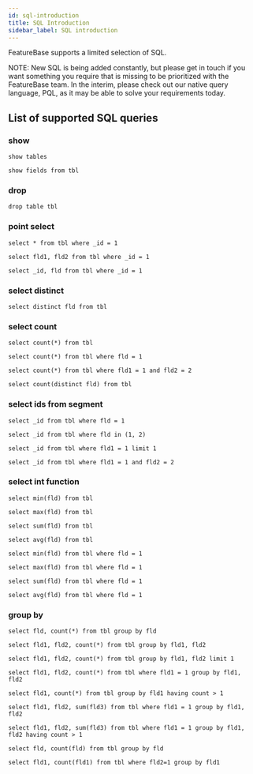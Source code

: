 ```yaml
---
id: sql-introduction
title: SQL Introduction
sidebar_label: SQL introduction
---
```


FeatureBase supports a limited selection of SQL.

NOTE: New SQL is being added constantly, but please get in touch if you want something you require that is missing to be prioritized with the FeatureBase team. In the interim, please check out our native query language, PQL, as it may be able to solve your requirements today.

## List of supported SQL queries

### show

`show tables`

`show fields from tbl`


### drop

`drop table tbl`


### point select

`select * from tbl where _id = 1`

`select fld1, fld2 from tbl where _id = 1`

`select _id, fld from tbl where _id = 1`


### select distinct

`select distinct fld from tbl`


### select count

`select count(*) from tbl`

`select count(*) from tbl where fld = 1`

`select count(*) from tbl where fld1 = 1 and fld2 = 2`

`select count(distinct fld) from tbl`


### select ids from segment

`select _id from tbl where fld = 1`

`select _id from tbl where fld in (1, 2)`

`select _id from tbl where fld1 = 1 limit 1`

`select _id from tbl where fld1 = 1 and fld2 = 2`


### select int function

`select min(fld) from tbl`

`select max(fld) from tbl`

`select sum(fld) from tbl`

`select avg(fld) from tbl`

`select min(fld) from tbl where fld = 1`

`select max(fld) from tbl where fld = 1`

`select sum(fld) from tbl where fld = 1`

`select avg(fld) from tbl where fld = 1`


### group by

`select fld, count(*) from tbl group by fld`

`select fld1, fld2, count(*) from tbl group by fld1, fld2`

`select fld1, fld2, count(*) from tbl group by fld1, fld2 limit 1`

`select fld1, fld2, count(*) from tbl where fld1 = 1 group by fld1, fld2`

`select fld1, count(*) from tbl group by fld1 having count > 1`

`select fld1, fld2, sum(fld3) from tbl where fld1 = 1 group by fld1, fld2`

`select fld1, fld2, sum(fld3) from tbl where fld1 = 1 group by fld1, fld2 having count > 1`

`select fld, count(fld) from tbl group by fld`

`select fld1, count(fld1) from tbl where fld2=1 group by fld1`
